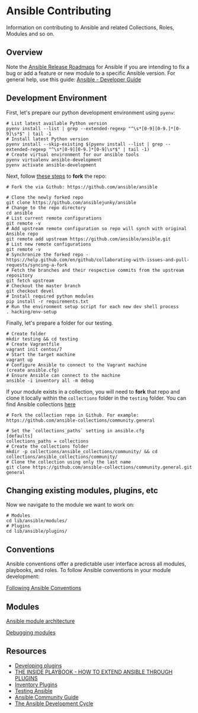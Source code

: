 # Ansible Contributing

Information on contributing to Ansible and related Collections, Roles, Modules and so on.

## Overview

Note the [Ansible Release Roadmaps](https://docs.ansible.com/ansible/devel/roadmap/) for Ansible if you are intending to fix a bug or add a feature or new module to a specific Ansible version. For general help, use this guide: [Ansible - Developer Guide](https://docs.ansible.com/ansible/latest/dev_guide/index.html)

## Development Environment

First, let's prepare our python development environment using `pyenv`:

```shell
# List latest available Python version
pyenv install --list | grep --extended-regexp "^\s*[0-9][0-9.]*[0-9]\s*$" | tail -1
# Install latest Python version
pyenv install --skip-existing $(pyenv install --list | grep --extended-regexp "^\s*[0-9][0-9.]*[0-9]\s*$" | tail -1)
# Create virtual environment for our ansible tools
pyenv virtualenv ansible-development
pyenv activate ansible-development
```

Next, follow [these steps](https://jarv.is/notes/how-to-pull-request-fork-github/) to **fork** the repo:

```shell
# Fork the via Github: https://github.com/ansible/ansible

# Clone the newly forked repo
git clone https://github.com/ansiblejunky/ansible
# Change to the repo directory
cd ansible
# List current remote configurations
git remote -v
# Add upstream remote configuration so repo will synch with original Ansible repo
git remote add upstream https://github.com/ansible/ansible.git
# List new remote configurations
git remote -v
# Synchronize the forked repo - https://help.github.com/en/github/collaborating-with-issues-and-pull-requests/syncing-a-fork
# Fetch the branches and their respective commits from the upstream repository
git fetch upstream
# Checkout the master branch
git checkout devel
# Install required python modules
pip install -r requirements.txt
# Run the environment setup script for each new dev shell process
. hacking/env-setup
```

Finally, let's prepare a folder for our testing.

```shell
# Create folder
mkdir testing && cd testing
# Create Vagrantfile
vagrant init centos/7
# Start the target machine
vagrant up
# Configure Ansible to connect to the Vagrant machine
(create ansible.cfg)
# Ensure Ansible can connect to the machine
ansible -i inventory all -m debug
```

If your module exists in a collection, you will need to **fork** that repo and clone it locally within the `collections` folder in the `testing` folder. You can find Ansible collections [here](https://github.com/ansible-collections)

```shell
# Fork the collection repo in Github. For example: https://github.com/ansible-collections/community.general

# Set the `collections_paths` setting in ansible.cfg
[defaults]
collections_paths = collections
# Create the collections folder
mkdir -p collections/ansible_collections/community/ && cd collections/ansible_collections/community/
# Clone the collection using only the last name
git clone https://github.com/ansible-collections/community.general.git general

```

## Changing existing modules, plugins, etc

Now we navigate to the module we want to work on:

```shell
# Modules
cd lib/ansible/modules/
# Plugins
cd lib/ansible/plugins/
```

## Conventions

Ansible conventions offer a predictable user interface across all modules, playbooks, and roles. To follow Ansible conventions in your module development:

[Following Ansible Conventions](https://docs.ansible.com/ansible/devel/dev_guide/developing_modules_best_practices.html)

## Modules

[Ansible module architecture](https://docs.ansible.com/ansible/latest/dev_guide/developing_program_flow_modules.html)

[Debugging modules](https://docs.ansible.com/ansible/latest/dev_guide/debugging.html)

## Resources

- [Developing plugins](https://docs.ansible.com/ansible/latest/dev_guide/developing_plugins.html)
- [THE INSIDE PLAYBOOK - HOW TO EXTEND ANSIBLE THROUGH PLUGINS](https://www.ansible.com/blog/how-to-extend-ansible-through-plugins)
- [Inventory Plugins](https://docs.ansible.com/ansible/latest/dev_guide/developing_inventory.html)
- [Testing Ansible](https://docs.ansible.com/ansible/latest/dev_guide/testing.html)
- [Ansible Community Guide](https://docs.ansible.com/ansible/latest/community/index.html#contributing-code-features-or-bugfixes)
- [The Ansible Development Cycle](https://docs.ansible.com/ansible/latest/community/development_process.html)

